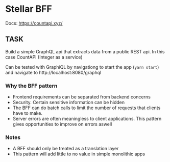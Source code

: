 # Stellar BFF

Docs: https://countapi.xyz/

## TASK

Build a simple GraphQL api that extracts data from a public REST api. In this case CountAPI (Integer as a service)  

Can be tested with GraphiQL by navigationg to start the app (```yarn start```) and navigate to http://localhost:8080/graphql



### Why the BFF pattern

 - Frontend requirements can be separated from backend concerns
 - Security. Certain sensitive information can be hidden
 - The BFF can do batch calls to limit the number of requests that
   clients have to make.
 - Server errors are often meaningless to client applications.
   This pattern gives opportunities to improve on errors aswell

### Notes

 - A BFF should only be treated as a translation layer
 - This pattern will add little to no value in simple monolithic apps

